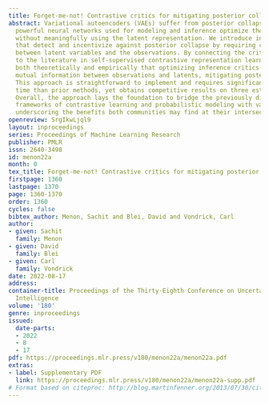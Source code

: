 ```yaml
---
title: Forget-me-not! Contrastive critics for mitigating posterior collapse
abstract: Variational autoencoders (VAEs) suffer from posterior collapse, where the
  powerful neural networks used for modeling and inference optimize the objective
  without meaningfully using the latent representation. We introduce inference critics
  that detect and incentivize against posterior collapse by requiring correspondence
  between latent variables and the observations. By connecting the critic’s objective
  to the literature in self-supervised contrastive representation learning, we show
  both theoretically and empirically that optimizing inference critics increases the
  mutual information between observations and latents, mitigating posterior collapse.
  This approach is straightforward to implement and requires significantly less training
  time than prior methods, yet obtains competitive results on three established datasets.
  Overall, the approach lays the foundation to bridge the previously disconnected
  frameworks of contrastive learning and probabilistic modeling with variational autoencoders,
  underscoring the benefits both communities may find at their intersection.
openreview: SrgIkwLjql9
layout: inproceedings
series: Proceedings of Machine Learning Research
publisher: PMLR
issn: 2640-3498
id: menon22a
month: 0
tex_title: Forget-me-not! Contrastive critics for mitigating posterior collapse
firstpage: 1360
lastpage: 1370
page: 1360-1370
order: 1360
cycles: false
bibtex_author: Menon, Sachit and Blei, David and Vondrick, Carl
author:
- given: Sachit
  family: Menon
- given: David
  family: Blei
- given: Carl
  family: Vondrick
date: 2022-08-17
address:
container-title: Proceedings of the Thirty-Eighth Conference on Uncertainty in Artificial
  Intelligence
volume: '180'
genre: inproceedings
issued:
  date-parts:
  - 2022
  - 8
  - 17
pdf: https://proceedings.mlr.press/v180/menon22a/menon22a.pdf
extras:
- label: Supplementary PDF
  link: https://proceedings.mlr.press/v180/menon22a/menon22a-supp.pdf
# Format based on citeproc: http://blog.martinfenner.org/2013/07/30/citeproc-yaml-for-bibliographies/
---
```

